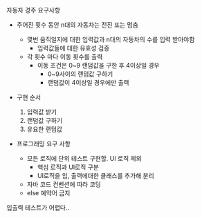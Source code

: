 자동자 경주 요구사항

- 주어진 횟수 동안 n대의 자동차는 전진 또는 멈춤
  - 몇번 움직일지에 대한 입력값과 n대의 자동차의 수를 입력 받아야함
    - 입력값들에 대한 유효성 검증 
  - 각 횟수 마다 이동 횟수를 출력 
    - 이동 조건은 0~9 랜덤값을 구한 후 4이상일 경우
      - 0~9사이의 랜덤값 구하기
      - 랜덤값이 4이상일 경우에만 출력
- 구현 순서
  1. 입력값 받기
  2. 랜덤값 구하기
  3. 유요한 랜덤값

      
- 프로그래밍 요구 사항
  - 모든 로직에 단위 테스트 구현할. UI 로직 제외
    - 핵심 로직과 UI로직 구분
    - UI로직을 입, 출력에대한 클래스를 추가해 분리
  - 자바 코드 컨벤션에 따라 코딩
  - else 예약어 금지

입출력 테스트가 어렵다..